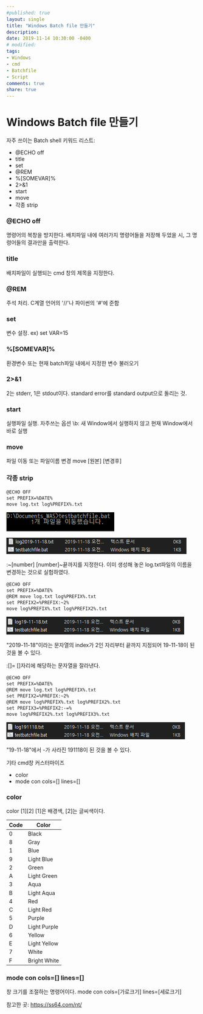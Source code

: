 ```yaml
---
#published: true
layout: single
title: "Windows Batch file 만들기"
description:
date: 2019-11-14 10:30:00 -0400
# modified: 
tags: 
- Windows
- cmd
- Batchfile
- Script
comments: true
share: true
---
```


# Windows Batch file 만들기


자주 쓰이는 Batch shell 키워드 리스트:
- @ECHO off
- title
- set
- @REM
- %[SOMEVAR]%
- 2>&1
- start
- move
- 각종 strip


### @ECHO off

명령어의 복창을 방지한다. 배치파일 내에 여러가지 명령어들을 저장해 두었을 시, 그 명령어들의 결과만을 출력한다.


### title

배치파일이 실행되는 cmd 창의 제목을 지정한다.


### @REM

주석 처리. C계열 언어의 '//'나 파이썬의 '#'에 준함


### set

변수 설정.
ex) set VAR=15


### %[SOMEVAR]%

환경변수 또는 현재 batch파일 내에서 지정한 변수 불러오기


### 2>&1

2는 stderr, 1은 stdout이다. standard error를 standard output으로 돌리는 것.


### start

실행파일 실행.
자주쓰는 옵션 \b: 새 Window에서 실행하지 않고 현재 Window에서 바로 실행


### move

파일 이동 또는 파일이름 변경
move [원본] [변경후]


### 각종 strip

```
@ECHO OFF
set PREFIX=%DATE%
move log.txt log%PREFIX%.txt
```
![cmd batch 0](https://github.com/s01va/s01va.github.io/blob/master/_posts/2019-11-18-Windows-Batch-file/0.PNG)

![logfile1](https://github.com/s01va/s01va.github.io/blob/master/_posts/2019-11-18-Windows-Batch-file/1.PNG)

:~[number]
[number]~끝까지를 지정한다.
이미 생성해 놓은 log.txt파일의 이름을 변경하는 것으로 실험하였다.

```
@ECHO OFF
set PREFIX=%DATE%
@REM move log.txt log%PREFIX%.txt
set PREFIX2=%PREFIX:~2%
move log%PREFIX%.txt log%PREFIX2%.txt
```

![logfile2](https://github.com/s01va/s01va.github.io/blob/master/_posts/2019-11-18-Windows-Batch-file/2.PNG)

"2019-11-18"이라는 문자열의 index가 2인 자리부터 끝까지 지정되어 19-11-18이 된 것을 볼 수 있다.

:[]=
[]자리에 해당하는 문자열을 잘라낸다.
```
@ECHO OFF
set PREFIX=%DATE%
@REM move log.txt log%PREFIX%.txt
set PREFIX2=%PREFIX:~2%
@REM move log%PREFIX%.txt log%PREFIX2%.txt
set PREFIX3=%PREFIX2:-=%
move log%PREFIX2%.txt log%PREFIX3%.txt
```

![logfile3](https://github.com/s01va/s01va.github.io/blob/master/_posts/2019-11-18-Windows-Batch-file/3.PNG)

"19-11-18"에서 -가 사라진 191118이 된 것을 볼 수 있다.



기타 cmd창 커스터마이즈
- color
- mode con cols=[] lines=[]


### color

color [1][2]
[1]은 배경색, [2]는 글씨색이다.

|Code|Color|
|----|-----|
| 0 | Black |
| 8 | Gray |
| 1 | Blue |
| 9 | Light Blue |
| 2 | Green |
| A | Light Green |
| 3 | Aqua |
| B | Light Aqua |
| 4 | Red |
| C | Light Red |
| 5 | Purple |
| D | Light Purple |
| 6 | Yellow |
| E | Light Yellow |
| 7 | White |
| F | Bright White |


### mode con cols=[] lines=[]

창 크기를 조절하는 명령어이다.
mode con cols=[가로크기] lines=[세로크기]


참고한 곳: https://ss64.com/nt/